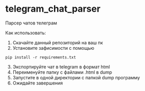 # telegram_chat_parser
Парсер чатов телеграм

Как использовать:
1. Скачайте данный репозиторий на ваш пк
2. Установите зафисимости с помощью
```
pip install -r requirements.txt
```
3. Экспортируйте чат в telegram в формат html
4. Переименуйте папку с файлами .html в dump
5. Запустите в одной директории с папкой dump программу
6. Ожидайте завершения
